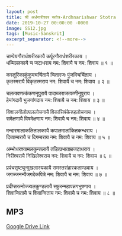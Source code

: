 ```yaml
---
layout: post
title: श्री अर्धनारीश्वर स्तोत्र-Ardhnarishwar Stotra
date: 2019-10-27 00:00:00 -0000
image: SS12.jpg
tags: [Music-Sanskrit]
excerpt_separator: <!--more-->
---
```



<!--more-->
चाम्पेयगौरार्धशरीरकायै कर्पूरगौरार्धशरीरकाय ।  
धम्मिल्लकायै च जटाधराय नम: शिवायै च नम: शिवाय ॥ १ ॥  
  
कस्तूरिकाकुंकुमचर्चितायै चितारजः पुंजविचर्चिताय ।  
कृतस्मरायै विकृतस्मराय नम: शिवायै च नम: शिवाय ॥ २ ॥  
  
चलत्क्वणत्कंकणनूपुरायै पादाब्जराजत्फणीनूपुराय ।  
हेमांगदायै भुजगांगदाय नम: शिवायै च नम: शिवाय ॥ ३ ॥  
  
विशालनीलोत्पललोचनायै विकासिपंकेरुहलोचनाय ।  
समेक्षणायै विषमेक्षणाय नम: शिवायै च नम: शिवाय ॥ ४ ॥  
  
मन्दारमालाकलितालकायै कपालमालांकितकन्धराय ।  
दिव्याम्बरायै च दिगम्बराय नम: शिवायै च नम: शिवाय ॥ ५ ॥  
  
अम्भोधरश्यामलकुन्तलायै तडित्प्रभाताम्रजटाधराय ।  
निरीश्वरायै निखिलेश्वराय नम: शिवायै च नम: शिवाय ॥ ६ ॥  
  
प्रपंचसृष्ट्युन्मुखलास्यकायै समस्तसंहारकताण्डवाय ।  
जगज्जनन्यैजगदेकपित्रे नम: शिवायै च नम: शिवाय ॥ ७ ॥  
  
प्रदीप्तरत्नोज्ज्वलकुण्डलायै स्फुरन्महापन्नगभूषणाय ।  
शिवान्वितायै च शिवान्विताय नम: शिवायै च नम: शिवाय ॥ ८ ॥


## MP3
[Google Drive Link][Google Drive Link]

[Google Drive Link]: https://drive.google.com/open?id=1sxsFGW9i3dFYMwT1ij3SMv-1k7VxvREk
